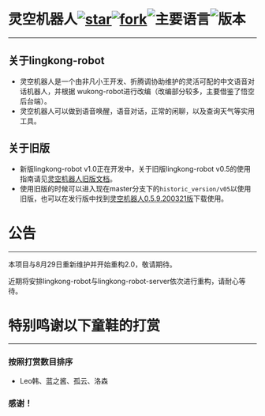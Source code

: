 # 灵空机器人[![star](https://gitee.com/lkteam/lingkong-robot/badge/star.svg?theme=gray)](https://gitee.com/lkteam/lingkong-robot/stargazers)[![fork](https://gitee.com/lkteam/lingkong-robot/badge/fork.svg?theme=gray)](https://gitee.com/lkteam/lingkong-robot/members)![主要语言](https://img.shields.io/badge/语言-python3-lightgrey.svg)![版本](https://img.shields.io/badge/版本-dev_v1.0.0-lightgrey.svg)

----
## 关于lingkong-robot
* 灵空机器人是一个由非凡小王开发、折腾调协助维护的灵活可配的中文语音对话机器人，并根据    wukong-robot进行改编（改编部分较多，主要借鉴了悟空后台端）。
* 灵空机器人可以做到语音唤醒，语音对话，正常的闲聊，以及查询天气等实用工具。
## 关于旧版
* 新版lingkong-robot v1.0正在开发中，关于旧版lingkong-robot v0.5的使用指南请见[灵空机器人旧版文档](https://xykong.yuque.com/books/share/7219010e-59e8-4c58-81d4-d6c16ba94703)。
* 使用旧版的时候可以进入现在master分支下的`historic_version/v05`以使用旧版，也可以在发行版中找到[灵空机器人0.5.9.200321版](https://gitee.com/lkteam/lingkong-robot/releases/v0.5.9.200321)下载使用。

# 公告
----
本项目与8月29日重新维护并开始重构2.0，敬请期待。

近期将安排lingkong-robot与lingkong-robot-server依次进行重构，请耐心等待。

# 特别鸣谢以下童鞋的打赏
---

### 按照打赏数目排序
* Leo韩、蓝之酱、孤云、洛森
### 感谢！